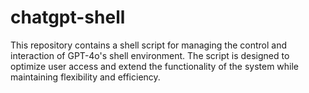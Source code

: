 # chatgpt-shell
This repository contains a shell script for managing the control and interaction of GPT-4o's shell environment. The script is designed to optimize user access and extend the functionality of the system while maintaining flexibility and efficiency.
